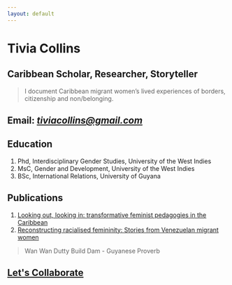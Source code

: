 ```yaml
---
layout: default
---
```


# Tivia Collins

## Caribbean Scholar, Researcher, Storyteller

> I document Caribbean migrant women’s lived experiences of borders, citizenship and non/belonging.

## Email: [*tiviacollins@gmail.com*](mailto:tiviacollins@gmail.com)

## Education

1. Phd, Interdisciplinary Gender Studies, University of the West Indies
2. MsC, Gender and Development, University of the West Indies
3. BSc, International Relations, University of Guyana

## Publications

1. [Looking out, looking in: transformative feminist pedagogies in the Caribbean](https://www.tandfonline.com/doi/full/10.1080/09540253.2025.2515864?src=exp-la)
2. [Reconstructing racialised femininity: Stories from Venezuelan migrant women](https://journals.sagepub.com/doi/abs/10.1080/21632324.2020.1809283)



> Wan Wan Dutty Build Dam - Guyanese Proverb



## [Let's Collaborate](www.tiviacollins.com)

